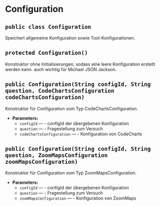 # Configuration


## `public class Configuration`

Speichert allgemeine Konfiguration sowie Tool-Konfigurationen.

## `protected Configuration()`

Konstruktor ohne Initialisierungen, sodass eine leere Konfiguration erstellt werden kann. auch wichtig für Michael JSON Jackson.

## `public Configuration(String configId, String question, CodeChartsConfiguration codeChartsConfiguration)`

Konstruktor für Configuration vom Typ CodeChartsConfiguration.

 * **Parameters:**
   * `configId` — - configId der übergebenen Konfiguration
   * `question` — - Fragestellung zum Versuch
   * `codeChartsConfiguration` — - Konfiguration von CodeCharts

## `public Configuration(String configId, String question, ZoomMapsConfiguration zoomMapsConfiguration)`

Konstruktor für Configuration vom Typ ZoomMapsConfiguration.

 * **Parameters:**
   * `configId` — - configId der übergebenen Konfiguration
   * `question` — - Fragestellung zum Versuch
   * `zoomMapsConfiguration` — - Konfiguration von ZoomMaps
